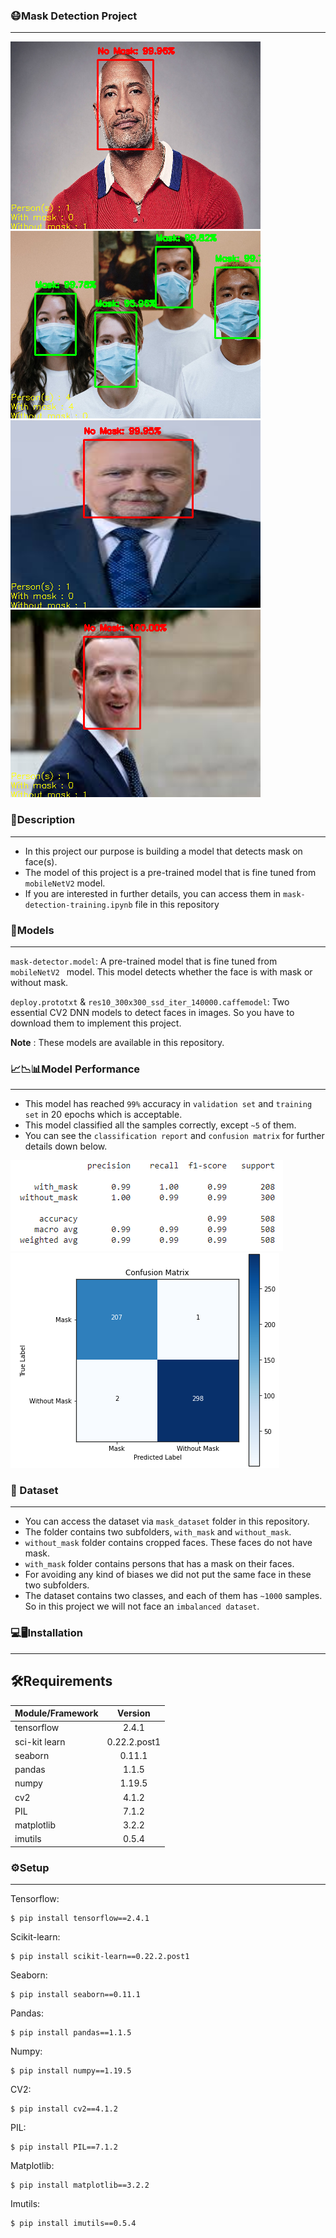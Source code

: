 ### 😷Mask Detection Project
---

![alt text](demo/result-01.png)
![alt text](demo/result-02.png)
![alt text](demo/result-04.png)
![alt text](demo/result-05.png)

### 📄Description
---
* In this project our purpose is building a model that detects mask on face(s).
* The model of this project is a pre-trained model that is fine tuned from `mobileNetV2` model.
* If you are interested in further details, you can access them in `mask-detection-training.ipynb` file in this repository

### 📐Models
---
`mask-detector.model`: A pre-trained model that is fine tuned from `mobileNetV2 ` model. This model detects whether the face is with mask or without mask.

`deploy.prototxt` & `res10_300x300_ssd_iter_140000.caffemodel`: Two essential CV2 DNN models to detect faces in images. So you have to download them to implement this project.

**Note** : These models are available in this repository.

### 📈📉📊Model Performance
---
* This model has reached `99%` accuracy in `validation set` and `training set` in 20 epochs which is acceptable.
* This model classified all the samples correctly, except `~5` of them.
* You can see the `classification report` and `confusion matrix` for further details down below.

![alt text](demo/model-performance/classification-report.PNG)
![alt text](demo/model-performance/confusion-matrix.PNG)



### 🎫 Dataset
---
* You can access the dataset via `mask_dataset` folder in this repository.
* The folder contains two subfolders, `with_mask` and `without_mask`.
* `without_mask` folder contains cropped faces. These faces do not have mask.
* `with_mask` folder contains persons that has a mask on their faces.
* For avoiding any kind of biases we did not put the same face in these two subfolders.
* The dataset contains two classes, and each of them has `~1000` samples. So in this project we will not face an `imbalanced dataset`.

### 💻🖥Installation
---
## 🛠Requirements
| Module/Framework        | Version           |
| ----------------------- |:-----------------:|
| tensorflow              | 2.4.1             |
| sci-kit learn           | 0.22.2.post1      |
| seaborn                 | 0.11.1            |
| pandas                  | 1.1.5             |
| numpy                   | 1.19.5            |
| cv2                     | 4.1.2            |
| PIL                     | 7.1.2             |
| matplotlib              | 3.2.2             |
| imutils                 | 0.5.4             |

### ⚙Setup
---
Tensorflow:
```
$ pip install tensorflow==2.4.1
```
Scikit-learn:
```
$ pip install scikit-learn==0.22.2.post1
```
Seaborn:
```
$ pip install seaborn==0.11.1
```
Pandas:
```
$ pip install pandas==1.1.5 
```
Numpy:
```
$ pip install numpy==1.19.5
```
CV2:
```
$ pip install cv2==4.1.2 
```
PIL:
```
$ pip install PIL==7.1.2
```
Matplotlib:
```
$ pip install matplotlib==3.2.2 
```
Imutils:
```
$ pip install imutils==0.5.4
```
